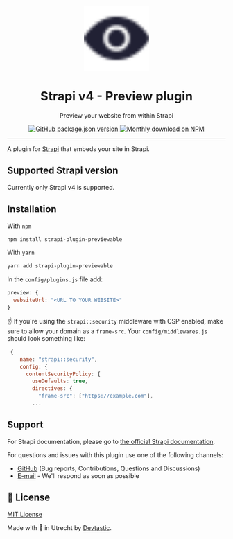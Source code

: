 <div align="center" width="150px">
  <img style="width: 150px; height: auto;" src="public/assets/logo.svg" alt="Logo - Strapi Preview plugin" />
</div>
<div align="center">
  <h1>Strapi v4 - Preview plugin</h1>
  <p>Preview your website from within Strapi</p>
  <a href="https://www.npmjs.org/package/strapi-plugin-previewable">
    <img alt="GitHub package.json version" src="https://img.shields.io/github/package-json/v/devtastic-org/strapi-plugin-previewable?label=npm&logo=npm">
  </a>
  <a href="https://www.npmjs.org/package/strapi-plugin-previewable">
    <img src="https://img.shields.io/npm/dm/strapi-plugin-previewable.svg" alt="Monthly download on NPM" />
  </a>
</div>

---

A plugin for [Strapi](https://github.com/strapi/strapi) that embeds your site in Strapi.

## Supported Strapi version

Currently only Strapi v4 is supported.

## Installation

With `npm`
```bash
npm install strapi-plugin-previewable
```

With `yarn`
```bash
yarn add strapi-plugin-previewable
```

In the `config/plugins.js` file add:

```js
preview: {
  websiteUrl: "<URL TO YOUR WEBSITE>"
}
```

☝️ If you're using the `strapi::security` middleware with CSP enabled, make sure
to allow your domain as a `frame-src`. Your `config/middlewares.js` should look something like:

```js
 {
    name: "strapi::security",
    config: {
      contentSecurityPolicy: {
        useDefaults: true,
        directives: {
          "frame-src": ["https://example.com"],
        ...
```

## Support

For Strapi documentation, please go to [the official Strapi documentation](https://strapi.io/documentation/).

For questions and issues with this plugin use one of the following channels:

- [GitHub](https://github.com/devtastic-org/strapi-plugin-previewable/issues) (Bug reports, Contributions, Questions and Discussions)
- [E-mail](mailto:hi@devtastic.co) - We'll respond as soon as possible

## 📝 License

[MIT License](LICENSE.md) 

Made with 💜 in Utrecht by [Devtastic](https://devtastic.co/).

